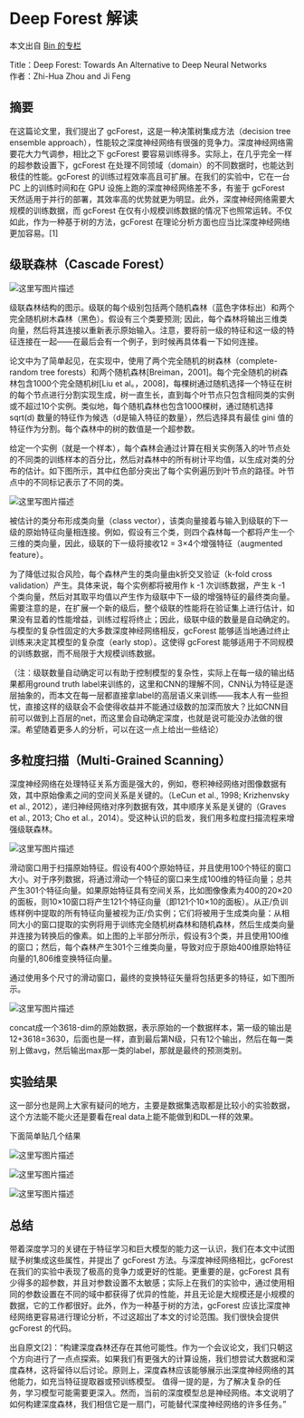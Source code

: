# Deep Forest 解读

本文出自 [Bin 的专栏](blog.csdn.net/xbinworld)

Title：Deep Forest: Towards An Alternative to Deep Neural Networks   
作者：Zhi-Hua Zhou and Ji Feng

摘要
--

在这篇论文里，我们提出了 gcForest，这是一种决策树集成方法（decision tree ensemble approach），性能较之深度神经网络有很强的竞争力。深度神经网络需要花大力气调参，相比之下 gcForest 要容易训练得多。实际上，在几乎完全一样的超参数设置下，gcForest 在处理不同领域（domain）的不同数据时，也能达到极佳的性能。gcForest 的训练过程效率高且可扩展。在我们的实验中，它在一台 PC 上的训练时间和在 GPU 设施上跑的深度神经网络差不多，有鉴于 gcForest 天然适用于并行的部署，其效率高的优势就更为明显。此外，深度神经网络需要大规模的训练数据，而 gcForest 在仅有小规模训练数据的情况下也照常运转。不仅如此，作为一种基于树的方法，gcForest 在理论分析方面也应当比深度神经网络更加容易。\[1\]

级联森林（Cascade Forest）
--------------------

![这里写图片描述](https://img-blog.csdn.net/20170305230315119?watermark/2/text/aHR0cDovL2Jsb2cuY3Nkbi5uZXQveGJpbndvcmxk/font/5a6L5L2T/fontsize/400/fill/I0JBQkFCMA==/dissolve/70/gravity/SouthEast)

级联森林结构的图示。级联的每个级别包括两个随机森林（蓝色字体标出）和两个完全随机树木森林（黑色）。假设有三个类要预测; 因此，每个森林将输出三维类向量，然后将其连接以重新表示原始输入。注意，要将前一级的特征和这一级的特征连接在一起——在最后会有一个例子，到时候再具体看一下如何连接。

论文中为了简单起见，在实现中，使用了两个完全随机的树森林（complete-random tree forests）和两个随机森林\[Breiman，2001\]。每个完全随机的树森林包含1000个完全随机树\[Liu et al。，2008\]，每棵树通过随机选择一个特征在树的每个节点进行分割实现生成，树一直生长，直到每个叶节点只包含相同类的实例或不超过10个实例。类似地，每个随机森林也包含1000棵树，通过随机选择sqrt(d) 数量的特征作为候选（d是输入特征的数量），然后选择具有最佳 gini 值的特征作为分割。每个森林中的树的数值是一个超参数。

给定一个实例（就是一个样本），每个森林会通过计算在相关实例落入的叶节点处的不同类的训练样本的百分比，然后对森林中的所有树计平均值，以生成对类的分布的估计。如下图所示，其中红色部分突出了每个实例遍历到叶节点的路径。叶节点中的不同标记表示了不同的类。

![这里写图片描述](https://img-blog.csdn.net/20170305230948452?watermark/2/text/aHR0cDovL2Jsb2cuY3Nkbi5uZXQveGJpbndvcmxk/font/5a6L5L2T/fontsize/400/fill/I0JBQkFCMA==/dissolve/70/gravity/SouthEast)

被估计的类分布形成类向量（class vector），该类向量接着与输入到级联的下一级的原始特征向量相连接。例如，假设有三个类，则四个森林每一个都将产生一个三维的类向量，因此，级联的下一级将接收12 = 3×4个增强特征（augmented feature）。

为了降低过拟合风险，每个森林产生的类向量由k折交叉验证（k-fold cross validation）产生。具体来说，每个实例都将被用作 k -1 次训练数据，产生 k -1 个类向量，然后对其取平均值以产生作为级联中下一级的增强特征的最终类向量。需要注意的是，在扩展一个新的级后，整个级联的性能将在验证集上进行估计，如果没有显着的性能增益，训练过程将终止；因此，级联中级的数量是自动确定的。与模型的复杂性固定的大多数深度神经网络相反，gcForest 能够适当地通过终止训练来决定其模型的复杂度（early stop）。这使得 gcForest 能够适用于不同规模的训练数据，而不局限于大规模训练数据。

（注：级联数量自动确定可以有助于控制模型的复杂性，实际上在每一级的输出结果都用ground truth label来训练的，这里和CNN的理解不同，CNN认为特征是逐层抽象的，而本文在每一层都直接拿label的高层语义来训练——我本人有一些担忧，直接这样的级联会不会使得收益并不能通过级数的加深而放大？比如CNN目前可以做到上百层的net，而这里会自动确定深度，也就是说可能没办法做的很深。希望随着更多人的分析，可以在这一点上给出一些结论）

多粒度扫描（Multi-Grained Scanning）
-----------------------------

深度神经网络在处理特征关系方面是强大的，例如，卷积神经网络对图像数据有效，其中原始像素之间的空间关系是关键的。（LeCun et al., 1998; Krizhenvsky et al., 2012），递归神经网络对序列数据有效，其中顺序关系是关键的（Graves et al., 2013; Cho et al.，2014）。受这种认识的启发，我们用多粒度扫描流程来增强级联森林。

![这里写图片描述](https://img-blog.csdn.net/20170305233438302?watermark/2/text/aHR0cDovL2Jsb2cuY3Nkbi5uZXQveGJpbndvcmxk/font/5a6L5L2T/fontsize/400/fill/I0JBQkFCMA==/dissolve/70/gravity/SouthEast)

滑动窗口用于扫描原始特征。假设有400个原始特征，并且使用100个特征的窗口大小。对于序列数据，将通过滑动一个特征的窗口来生成100维的特征向量；总共产生301个特征向量。如果原始特征具有空间关系，比如图像像素为400的20×20的面板，则10×10窗口将产生121个特征向量（即121个10×10的面板）。从正/负训练样例中提取的所有特征向量被视为正/负实例；它们将被用于生成类向量：从相同大小的窗口提取的实例将用于训练完全随机树森林和随机森林，然后生成类向量并连接为转换后的像素。如上图的上半部分所示，假设有3个类，并且使用100维的窗口；然后，每个森林产生301个三维类向量，导致对应于原始400维原始特征向量的1,806维变换特征向量。

通过使用多个尺寸的滑动窗口，最终的变换特征矢量将包括更多的特征，如下图所示。

![这里写图片描述](https://img-blog.csdn.net/20170305234423503?watermark/2/text/aHR0cDovL2Jsb2cuY3Nkbi5uZXQveGJpbndvcmxk/font/5a6L5L2T/fontsize/400/fill/I0JBQkFCMA==/dissolve/70/gravity/SouthEast)

concat成一个3618-dim的原始数据，表示原始的一个数据样本，第一级的输出是12+3618=3630，后面也是一样，直到最后第N级，只有12个输出，然后在每一类别上做avg，然后输出max那一类的label，那就是最终的预测类别。

实验结果
----

这一部分也是网上大家有疑问的地方，主要是数据集选取都是比较小的实验数据，这个方法能不能火还是要看在real data上能不能做到和DL一样的效果。

下面简单贴几个结果

![这里写图片描述](https://img-blog.csdn.net/20170305235055534?watermark/2/text/aHR0cDovL2Jsb2cuY3Nkbi5uZXQveGJpbndvcmxk/font/5a6L5L2T/fontsize/400/fill/I0JBQkFCMA==/dissolve/70/gravity/SouthEast)

![这里写图片描述](https://img-blog.csdn.net/20170305235101518?watermark/2/text/aHR0cDovL2Jsb2cuY3Nkbi5uZXQveGJpbndvcmxk/font/5a6L5L2T/fontsize/400/fill/I0JBQkFCMA==/dissolve/70/gravity/SouthEast)

![这里写图片描述](https://img-blog.csdn.net/20170305235115215?watermark/2/text/aHR0cDovL2Jsb2cuY3Nkbi5uZXQveGJpbndvcmxk/font/5a6L5L2T/fontsize/400/fill/I0JBQkFCMA==/dissolve/70/gravity/SouthEast)

总结
--

带着深度学习的关键在于特征学习和巨大模型的能力这一认识，我们在本文中试图赋予树集成这些属性，并提出了 gcForest 方法。与深度神经网络相比，gcForest在我们的实验中表现了极高的竞争力或更好的性能。更重要的是，gcForest 具有少得多的超参数，并且对参数设置不太敏感；实际上在我们的实验中，通过使用相同的参数设置在不同的域中都获得了优异的性能，并且无论是大规模还是小规模的数据，它的工作都很好。此外，作为一种基于树的方法，gcForest 应该比深度神经网络更容易进行理论分析，不过这超出了本文的讨论范围。我们很快会提供 gcForest 的代码。

出自原文\[2\]：“构建深度森林还存在其他可能性。作为一个会议论文，我们只朝这个方向进行了一点点探索。如果我们有更强大的计算设施，我们想尝试大数据和深度森林，这将留待以后讨论。原则上，深度森林应该能够展示出深度神经网络的其他能力，如充当特征提取器或预训练模型。 值得一提的是，为了解决复杂的任务，学习模型可能需要更深入。然而，当前的深度模型总是神经网络。本文说明了如何构建深度森林，我们相信它是一扇门，可能替代深度神经网络的许多任务。”
